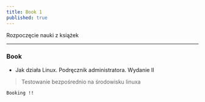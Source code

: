```yaml
---
title: Book 1
published: true
---
```


Rozpoczęcie nauki z książek
* * *
### [](#header-5) Book

* Jak działa Linux. Podręcznik administratora. Wydanie II

>Testowanie bezpośrednio na środowisku linuxa

``
Booking !!
``
